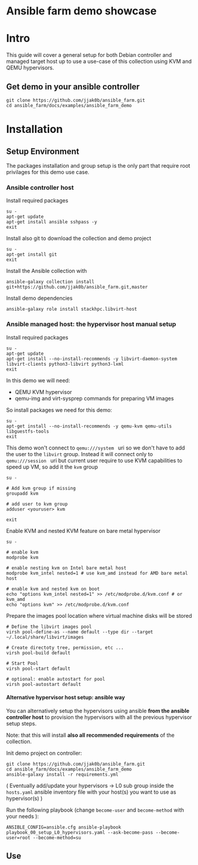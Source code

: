 # Ansible farm demo showcase

# Intro

This guide will cover a general setup for both Debian controller and managed target host up to use a use-case of this collection using KVM and QEMU hypervisors.

## Get demo in your ansible controller

```
git clone https://github.com/jjak0b/ansible_farm.git
cd ansible_farm/docs/examples/ansible_farm_demo
```

# Installation

## Setup Environment

The packages installation and group setup is the only part that require root privilages for this demo use case.


### Ansible controller host

Install required packages

```
su -
apt-get update
apt-get install ansible sshpass -y
exit
```

Install also git to download the collection and demo project

```
su -
apt-get install git
exit
```

Install the Ansible collection with

```
ansible-galaxy collection install git+https://github.com/jjak0b/ansible_farm.git,master
```

Install demo dependencies
```
ansible-galaxy role install stackhpc.libvirt-host
```


### Ansible managed host: the hypervisor host manual setup

Install required packages

```
su -
apt-get update
apt-get install --no-install-recommends -y libvirt-daemon-system libvirt-clients python3-libvirt python3-lxml
exit
```

In this demo we will need:

- QEMU KVM hypervisor
- qemu-img and virt-sysprep commands for preparing VM images

So install packages we need for this demo:

```
su -
apt-get install --no-install-recommends -y qemu-kvm qemu-utils libguestfs-tools
exit
```

This demo won't connect to `qemu:///system ` uri so we don't have to add the user to the `libvirt` group. Instead it will connect only to `qemu:///session ` uri but current user require to use KVM capabilities to speed up VM, so add it the `kvm` group

```
su -

# Add kvm group if missing
groupadd kvm

# add user to kvm group
adduser <youruser> kvm

exit
```

Enable KVM and nested KVM feature on bare metal hypervisor

```
su -

# enable kvm
modprobe kvm

# enable nesting kvm on Intel bare metal host
modprobe kvm_intel nested=1 # use kvm_amd instead for AMD bare metal host

# enable kvm and nested kvm on boot
echo "options kvm_intel nested=1" >> /etc/modprobe.d/kvm.conf # or kvm_amd 
echo "options kvm" >> /etc/modprobe.d/kvm.conf
```

Prepare the images pool location where virtual machine disks will be stored

```
# Define the libvirt images pool
virsh pool-define-as --name default --type dir --target ~/.local/share/libvirt/images

# Create directoty tree, permission, etc ...
virsh pool-build default

# Start Pool
virsh pool-start default

# optional: enable autostart for pool
virsh pool-autostart default
```

#### Alternative hypervisor host setup: ansible way

You can alternatively setup the hypervisors using ansible **from the ansible controller host** to provision the hypervisors with all the previous hypervisor setup steps.

Note: that this will install **also all recommended requirements** of the collection.


Init demo project on controller:

```
git clone https://github.com/jjak0b/ansible_farm.git
cd ansible_farm/docs/examples/ansible_farm_demo
ansible-galaxy install -r requirements.yml
```

( Eventually add/update your  hypervisors -> L0 sub group inside the `hosts.yaml` ansible inventory file with your host(s) you want to use as hypervisor(s) )

Run the following playbook (change `become-user` and `become-method` with your needs ): 

```
ANSIBLE_CONFIG=ansible.cfg ansible-playbook playbook_00_setup_L0_hypervisors.yaml --ask-become-pass --become-user=root --become-method=su
```

## Use

